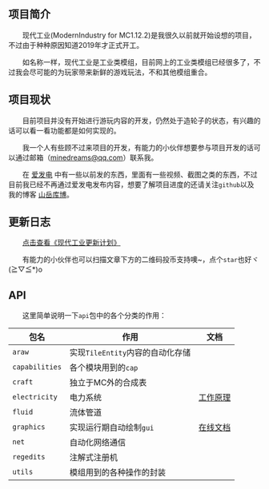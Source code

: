 ## 项目简介

&emsp;&emsp;现代工业(ModernIndustry for MC1.12.2)是我很久以前就开始设想的项目，不过由于种种原因知道2019年才正式开工。

&emsp;&emsp;如名称一样，现代工业是工业类模组，目前网上的工业类模组已经很多了，不过我会尽可能的为玩家带来新鲜的游戏玩法，不和其他模组重合。

## 项目现状

&emsp;&emsp;目前项目并没有开始进行游玩内容的开发，仍然处于造轮子的状态，有兴趣的话可以看一看功能都是如何实现的。

&emsp;&emsp;我一个人有些顾不过来项目的开发，有能力的小伙伴想要参与项目开发的话可以通过邮箱（[minedreams@qq.com](mailto:minedreams@qq.com)）联系我。

&emsp;&emsp;在 [爱发电](https://afdian.net/a/emptydreams) 中有一些以前发的东西，里面有一些视频、截图之类的东西，不过目前我已经不再通过爱发电发布内容，想要了解项目进度的还请关注`github`以及我的博客 [山岳库博](https://kmar.top/)。

## 更新日志

&emsp;&emsp;[点击查看《现代工业更新计划》](https://kmar.top/posts/24a732ec/)

&emsp;&emsp;有能力的小伙伴也可以扫描文章下方的二维码投币支持噢~，点个`star`也好ヾ(≧▽≦*)o

## API

&emsp;&emsp;这里简单说明一下`api`包中的各个分类的作用：

| 包名             | 作用                     | 文档                                       |
|----------------|------------------------|------------------------------------------|
| `araw`         | 实现`TileEntity`内容的自动化存储 |                                          |
| `capabilities` | 各个模块用到的`cap`           |                                          |
| `craft`        | 独立于MC外的合成表             |                                          |
| `electricity`  | 电力系统                   | [工作原理](https://kmar.top/posts/1c61a114/) |
| `fluid`        | 流体管道                   |                                          |
| `graphics`     | 实现运行期自动绘制`gui`         | [在线文档](https://kmar.top/posts/e0217013/) |
| `net`          | 自动化网络通信                |                                          |
| `regedits`     | 注解式注册机                 |                                          |
| `utils`        | 模组用到的各种操作的封装           |                                          |